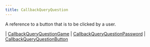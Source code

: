 ```yaml
---
title: CallbackQueryQuestion
---
```


A reference to a button that is to be clicked by a user.

<div class="font-mono whitespace-pre"><span class="opacity-50">| </span><a href="/types/callbackqueryquestiongame"  >CallbackQueryQuestionGame</a><span class="opacity-50">
| </span><a href="/types/callbackqueryquestionpassword"  >CallbackQueryQuestionPassword</a><span class="opacity-50">
| </span><a href="/types/callbackqueryquestionbutton"  >CallbackQueryQuestionButton</a></div>

